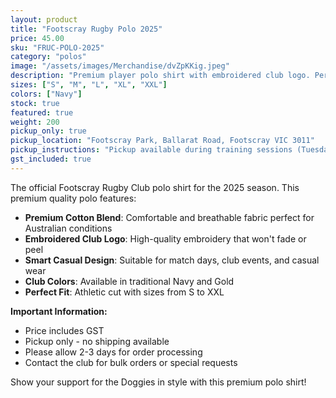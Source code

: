 ```yaml
---
layout: product
title: "Footscray Rugby Polo 2025"
price: 45.00
sku: "FRUC-POLO-2025"
category: "polos"
image: "/assets/images/Merchandise/dvZpKKig.jpeg"
description: "Premium player polo shirt with embroidered club logo. Perfect for players and supporters alike. Smart casual design suitable for match days and club events."
sizes: ["S", "M", "L", "XL", "XXL"]
colors: ["Navy"]
stock: true
featured: true
weight: 200
pickup_only: true
pickup_location: "Footscray Park, Ballarat Road, Footscray VIC 3011"
pickup_instructions: "Pickup available during training sessions (Tuesday & Thursday 6:30-8:00 PM) or on match days. Please bring your order confirmation."
gst_included: true
---
```


The official Footscray Rugby Club polo shirt for the 2025 season. This premium quality polo features:

- **Premium Cotton Blend**: Comfortable and breathable fabric perfect for Australian conditions
- **Embroidered Club Logo**: High-quality embroidery that won't fade or peel
- **Smart Casual Design**: Suitable for match days, club events, and casual wear
- **Club Colors**: Available in traditional Navy and Gold
- **Perfect Fit**: Athletic cut with sizes from S to XXL

**Important Information:**
- Price includes GST
- Pickup only - no shipping available
- Please allow 2-3 days for order processing
- Contact the club for bulk orders or special requests

Show your support for the Doggies in style with this premium polo shirt!